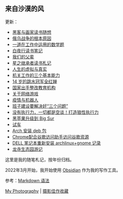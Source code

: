 ## 来自沙漠的风

更新：

- [黑客与画家读书随想](./book/202203-黑客与画家-读书随想.md)
- [俄乌战争的根本原因][22]
- [一道在工作中运用的数学题][21]
- [白夜行读书笔记][20]
- [我们的父辈][1]
- [星之继承者读书札记][2]
- [人生的虚拟与真实][3]
- [机关工作的三个基本能力][4]
- [14 岁的跳水冠军全红婵][5]
- [国家出手整改教育机构][6]
- [关于网络游戏][7]
- [疫情与机器人][8]
- [班子建设要解决好“三个问题”][9]
- [没有执行力，一切都是空谈！打造狼性执行力][10]
- [黑苹果升级到 Big Sur][11]
- [试车][12]
- [Arch 安装 deb 包][13]
- [Chrome配合谷歌访问助手访问谷歌资源][14]
-  [DELL 笔记本重新安装 archlinux+gnome 记录][15]
- [龙寺生态园游记][16]

这里是我的随笔札记，按年份归档。

2022年3月开始，我开始使用 [Obsidian](https://obsidian.md) 作为我的写作工具。

参考：[Markdown 语法][17]

[My Photography][18] | [摄影佳作收藏][19]

[22]:   ./2022/20220305-俄乌战争的根本原因.md "俄乌战争的根本原因"
[21]:   ./2021/20211109一道在工作中运用的数学题.md "一道在工作中运用的数学题"
[20]:   ./2021/白夜行读书笔记.md "白夜行读书笔记"
[1]:	./2021/20211027-%E6%88%91%E4%BB%AC%E7%9A%84%E7%88%B6%E8%BE%88.md "我们的父辈"
[2]:	./2021/%E6%98%9F%E4%B9%8B%E7%BB%A7%E6%89%BF%E8%80%85%E8%AF%BB%E4%B9%A6%E6%9C%AD%E8%AE%B0.md "星之继承者读书札记"
[3]:	./2021/20210927-%E4%BA%BA%E7%94%9F%E7%9A%84%E8%99%9A%E6%8B%9F%E4%B8%8E%E7%9C%9F%E5%AE%9E.md "人生的虚拟与真实"
[4]:	./2021/20210811-%E6%9C%BA%E5%85%B3%E5%B7%A5%E4%BD%9C%E7%9A%84%E4%B8%89%E4%B8%AA%E5%9F%BA%E6%9C%AC%E8%83%BD%E5%8A%9B.md "机关工作的三个基本能力"
[5]:	./2021/20210806-14%20%E5%B2%81%E7%9A%84%E8%B7%B3%E6%B0%B4%E5%86%A0%E5%86%9B%E5%85%A8%E7%BA%A2%E5%A9%B5.md "14 岁的跳水冠军全红婵"
[6]:	./2021/20210805-%E5%9B%BD%E5%AE%B6%E5%87%BA%E6%89%8B%E6%95%B4%E6%94%B9%E6%95%99%E8%82%B2%E6%9C%BA%E6%9E%84.md "国家出手整改教育机构"
[7]:	./2021/20210803-%E5%85%B3%E4%BA%8E%E7%BD%91%E7%BB%9C%E6%B8%B8%E6%88%8F.md "未成年人沉迷网络精神鸦片"
[8]:	./2021/20210803-%E7%96%AB%E6%83%85%E4%B8%8E%E6%9C%BA%E5%99%A8%E4%BA%BA.md "疫情与机器人"
[9]:	./2021/%E7%8F%AD%E5%AD%90%E5%BB%BA%E8%AE%BE%E8%A6%81%E8%A7%A3%E5%86%B3%E5%A5%BD%E2%80%9C%E4%B8%89%E4%B8%AA%E9%97%AE%E9%A2%98%E2%80%9D.md
[10]:	./2021/%E6%B2%A1%E6%9C%89%E6%89%A7%E8%A1%8C%E5%8A%9B%EF%BC%8C%E4%B8%80%E5%88%87%E9%83%BD%E6%98%AF%E7%A9%BA%E8%B0%88%EF%BC%81%E6%89%93%E9%80%A0%E7%8B%BC%E6%80%A7%E6%89%A7%E8%A1%8C%E5%8A%9B.md
[11]:	./2021/%E9%BB%91%E8%8B%B9%E6%9E%9C%E5%8D%87%E7%BA%A7%E5%88%B0%20Big%20Sur.md "黑苹果升级到 Big Sur"
[12]:	./2021/%E8%AF%95%E8%BD%A6.md "试车"
[13]:	./2020/Arch-%E5%AE%89%E8%A3%85-deb.md
[14]:	./2020/Chrome%E9%85%8D%E5%90%88%E8%B0%B7%E6%AD%8C%E8%AE%BF%E9%97%AE%E5%8A%A9%E6%89%8B%E8%AE%BF%E9%97%AE%E8%B0%B7%E6%AD%8C%E8%B5%84%E6%BA%90.md
[15]:	./2020/arch+gnome+install.md
[16]:	./2019/%E9%BE%99%E5%AF%BA%E7%94%9F%E6%80%81%E5%9B%AD%E6%B8%B8%E8%AE%B0.md
[17]:	https://www.markdown.xyz/basic-syntax/ "Markdown 基本语法"
[18]:	http://heimaphoto.com "my photography"
[19]:	https://bestimage.lofter.com "摄影佳作收藏"
